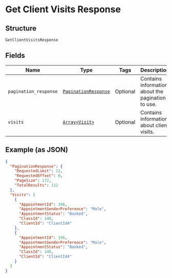 
# Get Client Visits Response

## Structure

`GetClientVisitsResponse`

## Fields

| Name | Type | Tags | Description |
|  --- | --- | --- | --- |
| `pagination_response` | [`PaginationResponse`](../../doc/models/pagination-response.md) | Optional | Contains information about the pagination to use. |
| `visits` | [`Array<Visit>`](../../doc/models/visit.md) | Optional | Contains information about client visits. |

## Example (as JSON)

```json
{
  "PaginationResponse": {
    "RequestedLimit": 22,
    "RequestedOffset": 0,
    "PageSize": 172,
    "TotalResults": 112
  },
  "Visits": [
    {
      "AppointmentId": 196,
      "AppointmentGenderPreference": "Male",
      "AppointmentStatus": "Booked",
      "ClassId": 140,
      "ClientId": "ClientId4"
    },
    {
      "AppointmentId": 196,
      "AppointmentGenderPreference": "Male",
      "AppointmentStatus": "Booked",
      "ClassId": 140,
      "ClientId": "ClientId4"
    }
  ]
}
```


